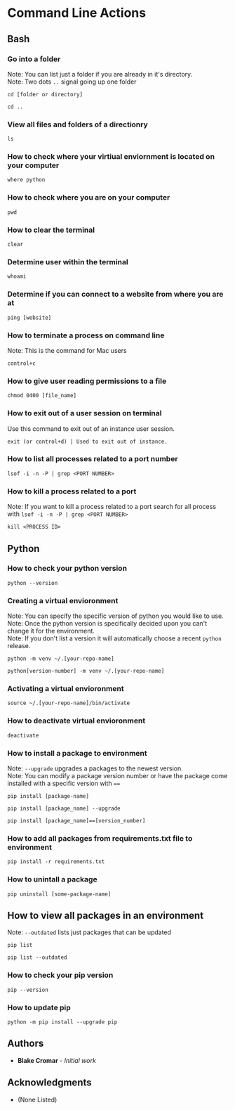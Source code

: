 # Command Line Actions

## Bash

### Go into a folder

Note: You can list just a folder if you are already in it's directory. <br>
Note: Two dots `..` signal going up one folder

```
cd [folder or directory]
```

```
cd ..
```

### View all files and folders of a directionry

```
ls
```

### How to check where your virtiual enviornment is located on your computer

```
where python
```

### How to check where you are on your computer
```
pwd
```

### How to clear the terminal
```
clear
```

### Determine user within the terminal
```
whoami
```

### Determine if you can connect to a website from where you are at
```
ping [website]
```

### How to terminate a process on command line
Note: This is the command for Mac users

```
control+c
```

### How to give user reading permissions to a file
```
chmod 0400 [file_name]
```

### How to exit out of a user session on terminal
Use this command to exit out of an instance user session.

```
exit (or control+d) | Used to exit out of instance.
```

### How to list all processes related to a port number
```
lsof -i -n -P | grep <PORT NUMBER>
```

### How to kill a process related to a port 

Note: If you want to kill a process related to a port search for all process with `lsof -i -n -P | grep <PORT NUMBER>`

```
kill <PROCESS ID> 
```

## Python

### How to check your python version

```
python --version
```

### Creating a virtual envioronment
Note: You can specify the specific version of python you would like to use. <br>
Note: Once the python version is specifically decided upon you can't change it for the environment. <br>
Note: If you don't list a version it will automatically choose a recent `python` release.

```
python -m venv ~/.[your-repo-name]
```

```
python[version-number] -m venv ~/.[your-repo-name]
```

### Activating a virtual envioronment
```
source ~/.[your-repo-name]/bin/activate
```

### How to deactivate virtual envioronment
```
deactivate
```

### How to install a package to environment

Note: `--upgrade` upgrades a packages to the newest version. <br>
Note: You can modify a package version number or have the package come installed with a specific version with `==`

```
pip install [package-name]
```

```
pip install [package_name] --upgrade
```

```
pip install [package_name]==[version_number]
```

### How to add all packages from requirements.txt file to environment

```
pip install -r requirements.txt
```

### How to unintall a package

```
pip uninstall [some-package-name]
```

## How to view all packages in an environment
Note: `--outdated` lists just packages that can be updated

```
pip list
```

```
pip list --outdated
```

### How to check your pip version
```
pip --version
```

### How to update pip
```
python -m pip install --upgrade pip
```

## Authors

* **Blake Cromar** - *Initial work* 

## Acknowledgments

* (None Listed)
